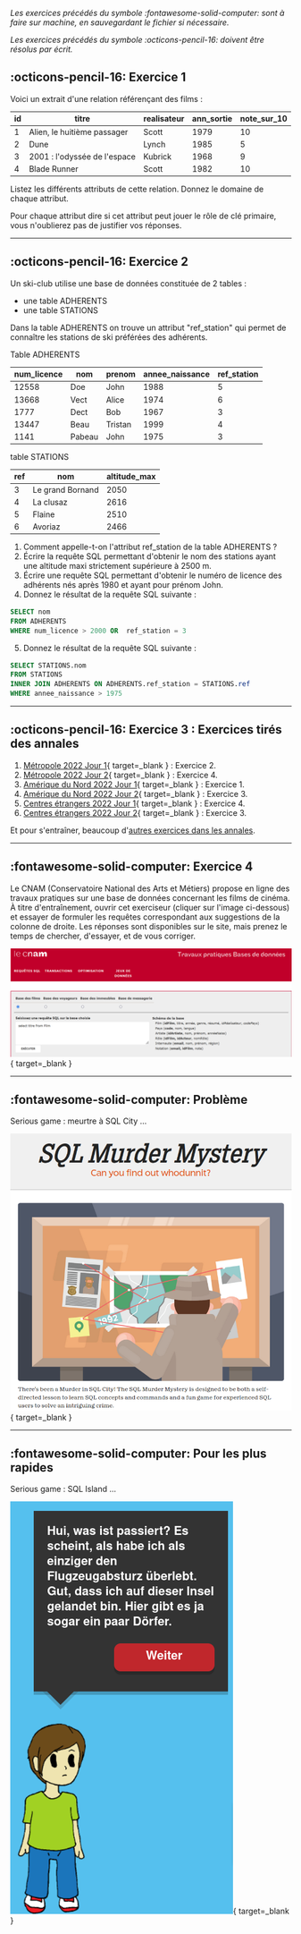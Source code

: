 _Les exercices précédés du symbole :fontawesome-solid-computer: sont à faire sur machine, en sauvegardant le fichier si nécessaire._

_Les exercices précédés du symbole :octicons-pencil-16: doivent être résolus par écrit._


## :octicons-pencil-16: Exercice 1

Voici un extrait d'une relation référençant des films :

|id|titre|realisateur|ann_sortie|note_sur_10|
|--- |--- |--- |--- |--- |
|1|Alien, le huitième passager|Scott|1979|10|
|2|Dune|Lynch|1985|5|
|3|2001 : l'odyssée de l'espace|Kubrick|1968|9|
|4|Blade Runner|Scott|1982|10|

Listez les différents attributs de cette relation. Donnez le domaine de chaque attribut.

Pour chaque attribut dire si cet attribut peut jouer le rôle de clé primaire, vous n'oublierez pas de justifier vos réponses.

------------------------------------------------

## :octicons-pencil-16: Exercice 2

Un ski-club utilise une base de données constituée de 2 tables :

- une table ADHERENTS
- une table STATIONS 

Dans la table ADHERENTS  on trouve un attribut "ref_station" qui permet de connaître les stations de ski préférées des adhérents.

Table ADHERENTS

| num_licence | nom    | prenom  | annee_naissance | ref_station |
| ----------- | ------ | ------- | --------------- | ----------- |
| 12558       | Doe    | John    | 1988            | 5           |
| 13668       | Vect   | Alice   | 1974            | 6           |
| 1777        | Dect   | Bob     | 1967            | 3           |
| 13447       | Beau   | Tristan | 1999            | 4           |
| 1141        | Pabeau | John    | 1975            | 3           |

table STATIONS

| ref | nom              | altitude_max |
| --- | ---------------- | ------------ |
| 3   | Le grand Bornand | 2050         |
| 4   | La clusaz        | 2616         |
| 5   | Flaine           | 2510         |
| 6   | Avoriaz          | 2466         |

1. Comment appelle-t-on l'attribut ref_station de la table ADHERENTS ?
2. Écrire la requête SQL permettant d'obtenir le nom des stations ayant une altitude maxi strictement supérieure à 2500 m.
3. Écrire une requête SQL permettant d'obtenir le numéro de licence des adhérents nés après 1980 et ayant pour prénom John.
4. Donnez le résultat de la requête SQL suivante :

```sql
SELECT nom 
FROM ADHERENTS 
WHERE num_licence > 2000 OR  ref_station = 3
```
5. Donnez le résultat de la requête SQL suivante :

```sql
SELECT STATIONS.nom
FROM STATIONS
INNER JOIN ADHERENTS ON ADHERENTS.ref_station = STATIONS.ref
WHERE annee_naissance > 1975
```

-----------------------------------------------------------------

## :octicons-pencil-16: Exercice 3 : Exercices tirés des annales

1. [Métropole 2022 Jour 1](../../assets/pdf/2022_Metropole_Jour1.pdf){ target=_blank } : Exercice 2.
2. [Métropole 2022 Jour 2](../../assets/pdf/2022_Metropole_Jour2.pdf){ target=_blank } : Exercice 4.
1. [Amérique du Nord 2022 Jour 1](../../assets/pdf/2022_AmeriqueDuNord_1.pdf){ target=_blank } : Exercice 1.
1. [Amérique du Nord 2022 Jour 2](../../assets/pdf/2022_AmeriqueDuNord_2.pdf){ target=_blank } : Exercice 3.
1. [Centres étrangers 2022 Jour 1](../../assets/pdf/2022_CentresEtrangers_1.pdf){ target=_blank } : Exercice 4.
1. [Centres étrangers 2022 Jour 2](../../assets/pdf/2022_CentresEtrangers_2.pdf){ target=_blank } : Exercice 3.

Et pour s'entraîner, beaucoup d'[autres exercices dans les annales](../annales.md).

----------------------------------------------------------------

## :fontawesome-solid-computer: Exercice 4

Le CNAM (Conservatoire National des Arts et Métiers) propose en ligne des travaux pratiques sur une base de données concernant les films de cinéma. À titre d'entraînement, ouvrir cet exerciseur (cliquer sur l'image ci-dessous) et essayer de formuler les requêtes correspondant aux suggestions de la colonne de droite. Les réponses sont disponibles sur le site, mais prenez le temps de chercher, d'essayer, et de vous corriger.

[![](../../assets/images/CNAM_SQL.png)](https://deptfod.cnam.fr/bd/tp/){ target=_blank }

--------------------------------------------------------

## :fontawesome-solid-computer: Problème

Serious game : meurtre à SQL City ...

[![image](../../assets/images/sql_city.png)](https://mystery.knightlab.com/){ target=_blank }

--------------------------------------------------

## :fontawesome-solid-computer: Pour les plus rapides

Serious game : SQL Island ...

[![image](../../assets/images/sql_island.png)](https://sql-island.informatik.uni-kl.de/){ target=_blank }

